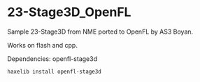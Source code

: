 23-Stage3D_OpenFL
=================

Sample 23-Stage3D from NME ported to OpenFL by AS3 Boyan.

Works on flash and cpp.

Dependencies: openfl-stage3d

    haxelib install openfl-stage3d
